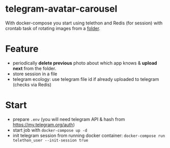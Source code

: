 # telegram-avatar-carousel

With docker-compose you start using telethon and Redis (for session) with crontab task of rotating images 
from a [folder](telethon_user/src/data_avatars).

# Feature
- periodically **delete previous** photo about which app knows & **upload next** from the folder.
- store session in a file
- telegram ecology: use telegram file id if already uploaded to telegram (checks via Redis)

# Start
- prepare `.env` (you will need telegram API & hash from https://my.telegram.org/auth)
- start job with `docker-compose up -d`
- init telegram session from running docker container: 
`docker-compose run telethon_user --init-session true`
